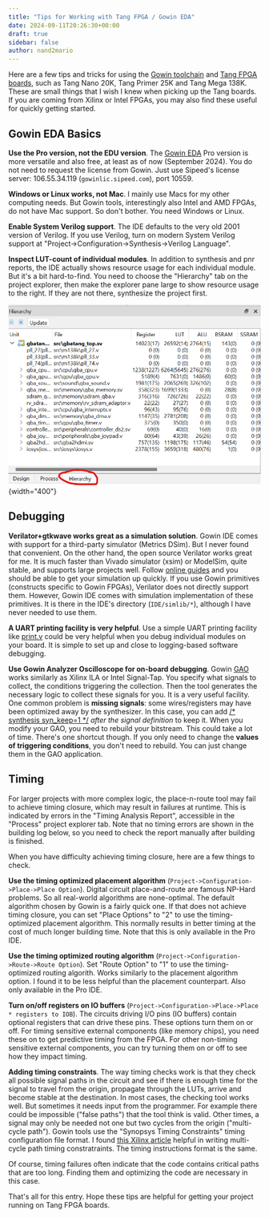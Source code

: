 ```yaml
---
title: "Tips for Working with Tang FPGA / Gowin EDA"
date: 2024-09-11T20:26:30+00:00
draft: true
sidebar: false
author: nand2mario
---
```


Here are a few tips and tricks for using the [Gowin toolchain](https://www.gowinsemi.com/en/support/home/) and [Tang FPGA boards](https://wiki.sipeed.com/hardware/en/tang/index.html), such as Tang Nano 20K, Tang Primer 25K and Tang Mega 138K. These are small things that I wish I knew when picking up the Tang boards. If you are coming from Xilinx or Intel FPGAs, you may also find these useful for quickly getting started.

## Gowin EDA Basics

**Use the Pro version, not the EDU version**. The [Gowin EDA](https://www.gowinsemi.com/en/support/home/) Pro version is more versatile and also free, at least as of now (September 2024). You do not need to request the license from Gowin. Just use Sipeed's license server: 106.55.34.119 (`gowinlic.sipeed.com`), port 10559.

**Windows or Linux works, not Mac**. I mainly use Macs for my other computing needs. But Gowin tools, interestingly also Intel and AMD FPGAs, do not have Mac support. So don't bother. You need Windows or Linux.

**Enable System Verilog support**. The IDE defaults to the very old 2001 version of Verilog. If you use Verilog, turn on modern System Verilog support at "Project->Configuration->Synthesis->Verilog Language".

**Inspect LUT-count of individual modules**. In addition to synthesis and pnr reports, the IDE actually shows resource usage for each individual module. But it's a bit hard-to-find. You need to choose the "Hierarchy" tab on the project explorer, then make the explorer pane large to show resource usage to the right. If they are not there, synthesize the project first.

![](project_tabs.png)
{width="400"}

## Debugging

**Verilator+gtkwave works great as a simulation solution**. Gowin IDE comes with support for a third-party simulator (Metrics DSim). But I never found that convenient. On the other hand, the open source Verilator works great for me. It is much faster than Vivado simulator (xsim) or ModelSim, quite stable, and supports large projects well. Follow [online guides](https://itsembedded.com/dhd/verilator_1/) and you should be able to get your simulation up quickly. If you use Gowin primitives (constructs specific to Gowin FPGAs), Verilator does not directly support them. However, Gowin IDE comes with simulation implementation of these primitives. It is there in the IDE's directory (`IDE/simlib/*`), although I have never needed to use them.

**A UART printing facility is very helpful**. Use a simple UART printing facility like [print.v](https://github.com/sipeed/TangPrimer-20K-example/blob/4b986045a3863819fe4a0a403b78e9b2b2e20d61/DDR-test/LicheeTang20K_DDR_Test/src/print.v) could be very helpful when you debug individual modules on your board. It is simple to set up and close to logging-based software debugging.

**Use Gowin Analyzer Oscilloscope for on-board debugging**. Gowin [GAO](https://www.gowinsemi.com/upload/database_doc/37/document/5bfcfed078251.pdf?_file=database_doc%2F37%2Fdocument%2F5bfcfed078251.pdf) works similarly as Xilinx ILA or Intel Signal-Tap. You specify what signals to collect, the conditions triggering the collection. Then the tool generates the necessary logic to collect these signals for you. It is a very useful facility. One common problem is **missing signals**: some wires/registers may have been optimized away by the synthesizer. In this case, you can add [/* synthesis syn_keep=1 */](https://cdn.gowinsemi.com.cn/SUG550E.pdf) *after the signal definition* to keep it. When you modify your GAO, you need to rebuild your bitstream. This could take a lot of time. There's one shortcut though. If you only need to change the **values of triggering conditions**, you don't need to rebuild. You can just change them in the GAO application.

## Timing

For larger projects with more complex logic, the place-n-route tool may fail to achieve timing closure, which may result in failures at runtime. This is indicated by errors in the "Timing Analysis Report", accessible in the "Process" project explorer tab. Note that no timing errors are shown in the building log below, so you need to check the report manually after building is finished.

When you have difficulty achieving timing closure, here are a few things to check.

**Use the timing optimized placement algorithm** (`Project->Configuration->Place->Place Option`). Digital circuit place-and-route are famous NP-Hard problems. So all real-world algorithms are none-optimal. The default algorithm chosen by Gowin is a fairly quick one. If that does not achieve timing closure, you can set "Place Options" to "2" to use the timing-optimized placement algorithm. This normally results in better timing at the cost of much longer building time. Note that this is only available in the Pro IDE.

**Use the timing optimized routing algorithm** (`Project->Configuration->Route->Route Option`). Set "Route Option" to "1" to use the timing-optimized routing algorith. Works similarly to the placement algorithm option. I found it to be less helpful than the placement counterpart.  Also only available in the Pro IDE.

**Turn on/off registers on IO buffers** (`Project->Configuration->Place->Place * registers to IOB`). The circuits driving I/O pins (IO buffers) contain optional registers that can drive these pins. These options turn them on or off. For timing sensitive external components (like memory chips), you need these on to get predictive timing from the FPGA. For other non-timing sensitive external components, you can try turning them on or off to see how they impact timing.

**Adding timing constraints**. The way timing checks work is that they check all possible signal paths in the circuit and see if there is enough time for the signal to travel from the origin, propagate through the LUTs, arrive and become stable at the destination. In most cases, the checking tool works well. But sometimes it needs input from the programmer. For example there could be impossible ("false paths") that the tool think is valid. Other times, a signal may only be needed not one but two cycles from the origin ("multi-cycle path"). Gowin tools use the "Synopsys Timing Constraints" timing configuration file format. I found [this Xilinx article](https://docs.xilinx.com/r/en-US/ug903-vivado-using-constraints/set_multicycle_path-Syntax) helpful in writing multi-cycle path timing constratraints. The timing instructions format is the same.

Of course, timing failures often indicate that the code contains critical paths that are too long. Finding them and optimizing the code are necessary in this case.

That's all for this entry. Hope these tips are helpful for getting your project running on Tang FPGA boards. 